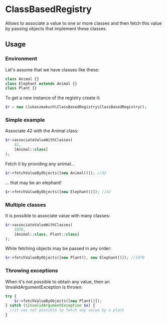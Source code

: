 # ClassBasedRegistry
Allows to associate a value to one or more classes and then fetch this value by passing objects that implement these classes.

## Usage
### Environment
Let's assume that we have classes like these:
```php
class Animal {}
class Elephant extends Animal {}
class Plant {}
```
To get a new instance of the registry create it:
```php
$r = new \lukaszmakuch\ClassBasedRegistry\ClassBasedRegistry();
```
### Simple example
Associate 42 with the Animal class:
```php
$r->associateValueWithClasses(
    42,
    [Animal::class]
);
```
Fetch it by providing any animal...
```php
$r->fetchValueByObjects([new Animal()]); //42
```
... that may be an elephant!
```php
$r->fetchValueByObjects([new Elephant()]); //42
```
### Multiple classes
It is possible to associate value with many classes:
```php
$r->associateValueWithClasses(
    1970,
    [Animal::class, Plant::class]
);
```
While fetching objects may be passed in any order:
```php
$r->fetchValueByObjects([new Plant(), new Elephant()]); //1970
```
### Throwing exceptions
When it's not possible to obtain any value, then an 
\InvalidArgumentException is thrown:
```php
try {
    $r->fetchValueByObjects([new Plant()]);
} catch (\InvalidArgumentException $e) {
  //it was not possible to fetch any value by a plant
}
```

